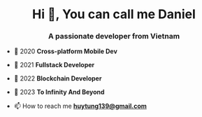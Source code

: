 <h1 align="center">Hi 👋, You can call me Daniel</h1>
<h3 align="center">A passionate developer from Vietnam</h3>

- 🔭 2020 **Cross-platform Mobile Dev**

- 👯 2021 **Fullstack Developer**

- 🤝 2022 **Blockchain Developer**

- 🌱 2023 **To Infinity And Beyond**

- 📫 How to reach me **huytung139@gmail.com**
